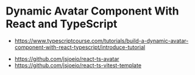 # Dynamic Avatar Component With React and TypeScript

- <https://www.typescriptcourse.com/tutorials/build-a-dynamic-avatar-component-with-react-typescript/introduce-tutorial>

* <https://github.com/jsjoeio/react-ts-avatar>
* <https://github.com/jsjoeio/react-ts-vitest-template>
